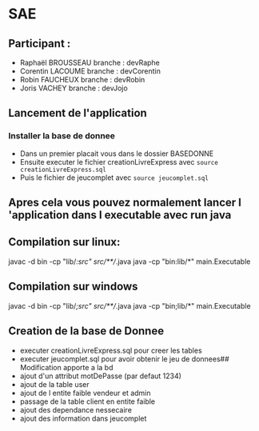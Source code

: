 # SAE 

## Participant :

- Raphaël BROUSSEAU branche : devRaphe
- Corentin LACOUME branche : devCorentin
- Robin FAUCHEUX branche : devRobin
- Joris VACHEY branche : devJojo

## Lancement de l'application

### Installer la base de donnee

- Dans un premier placait vous dans le dossier BASEDONNE
- Ensuite executer le fichier creationLivreExpress avec ``source creationLivreExpress.sql``
- Puis le fichier de jeucomplet avec ``source jeucomplet.sql``

## Apres cela vous pouvez normalement lancer l 'application dans l executable avec run java

## Compilation  sur linux: 

javac -d bin -cp "lib/*:src" src/**/*.java
java -cp "bin:lib/*" main.Executable

## Compilation sur windows 

javac -d bin -cp "lib/*;src" src/**/*.java
java -cp "bin;lib/*" main.Executable

## Creation de la base de Donnee 
- executer creationLivreExpress.sql pour creer les tables
- executer jeucomplet.sql pour avoir obtenir le jeu de donnees## Modification apporte a la bd
- ajout d'un attribut motDePasse (par defaut 1234)
- ajout de la table user
- ajout de l entite faible vendeur et admin
- passage de la table client en entite faible
- ajout des dependance nessecaire 
- ajout des information dans jeucomplet